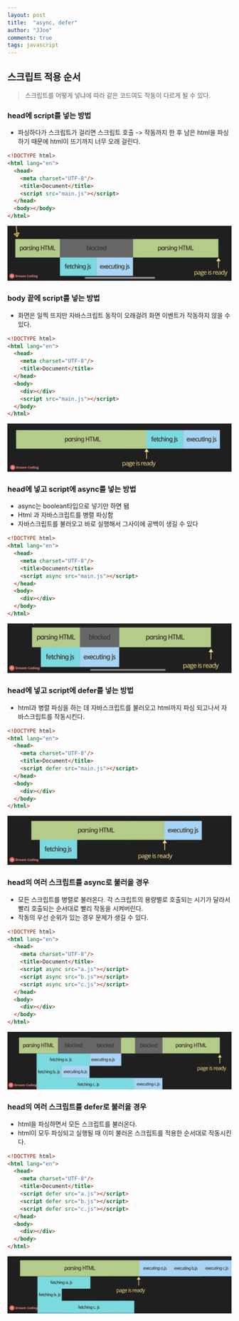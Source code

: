 ```yaml
---
layout: post
title:  "async, defer"
author: "JJoo"
comments: true
tags: javascript
---
```



## 스크립트 적용 순서

> 스크립트를 어떻게 넣냐에 따라 같은 코드여도 작동이 다르게 될 수 있다. 


### head에 script를 넣는 방법 

- 파싱하다가 스크립트가 걸리면 스크립트 호출 -> 작동까지 한 후 남은 html을 파싱하기 때문에 html이 뜨기까지 너무 오래 걸린다.


```html
<!DOCTYPE html>
<html lang="en">
  <head>
    <meta charset="UTF-8"/>
    <title>Document</title>
    <script src="main.js"></script>
  </head>
  <body></body>
</html>
```

![head에 script를 넣었을 때의 파싱 순서](/images/head_script.png "head에 script를 넣었을 때의 파싱 순서")


### body 끝에 script를 넣는 방법

- 화면은 일찍 뜨지만 자바스크립트 동작이 오래걸려 화면 이벤트가 작동하지 않을 수 있다.


```html
<!DOCTYPE html>
<html lang="en">
  <head>
    <meta charset="UTF-8"/>
    <title>Document</title>
  </head>
  <body>
    <div></div>
    <script src="main.js"></script>
  </body>
</html>
```

![body 끝에 script를 넣었을 때의 파싱 순서](/images/body_script.png "body 끝에 script를 넣었을 때의 파싱 순서")


### head에 넣고 script에 async를 넣는 방법

- async는 boolean타입으로 넣기만 하면 됌
- Html 과 자바스크립트를 병렬 파싱함
- 자바스크립트를 불러오고 바로 실행해서 그사이에 공백이 생길 수 있다


```html
<!DOCTYPE html>
<html lang="en">
  <head>
    <meta charset="UTF-8"/>
    <title>Document</title>
    <script async src="main.js"></script>
  </head>
  <body>
    <div></div>
  </body>
</html>
```

![head에 넣고 script에 async를 넣었을 때의 파싱 순서](/images/head_async_script.png "head에 넣고 script에 async를 넣었을 때의 파싱 순서")


### head에 넣고 script에 defer를 넣는 방법

- html과 병렬 파싱을 하는 데 자바스크립트를 불러오고 html까지 파싱 되고나서 자바스크립트를 작동시킨다.


```html
<!DOCTYPE html>
<html lang="en">
  <head>
    <meta charset="UTF-8"/>
    <title>Document</title>
    <script defer src="main.js"></script>
  </head>
  <body>
    <div></div>
  </body>
</html>
```

![head에 넣고 script에 defer를 넣었을 때의 파싱 순서](/images/head_defer_script.png "head에 넣고 script에 defer를 넣었을 때의 파싱 순서")


### head의 여러 스크립트를 async로 불러올 경우 

- 모든 스크립트를 병렬로 불러온다. 각 스크립트의 용량별로 호출되는 시기가 달라서 빨리 호출되는 순서대로 빨리 작동을 시켜버린다.
- 작동의 우선 순위가 있는 경우 문제가 생길 수 있다. 


```html
<!DOCTYPE html>
<html lang="en">
  <head>
    <meta charset="UTF-8"/>
    <title>Document</title>
    <script async src="a.js"></script>
    <script async src="b.js"></script>
    <script async src="c.js"></script>
  </head>
  <body>
    <div></div>
  </body>
</html>
```

![head의 여러 스크립트를 async로 불러올 경우의 파싱 순서](/images/head_async_multi_script.png "head의 여러 스크립트를 async로 불러올 경우의 파싱 순서")


### head의 여러 스크립트를 defer로 불러올 경우 

- html을 파싱하면서 모든 스크립트를 불러온다.
- html이 모두 파싱되고 실행될 때 이미 불러온 스크립트를 적용한 순서대로 작동시킨다.

```html
<!DOCTYPE html>
<html lang="en">
  <head>
    <meta charset="UTF-8"/>
    <title>Document</title>
    <script defer src="a.js"></script>
    <script defer src="b.js"></script>
    <script defer src="c.js"></script>
  </head>
  <body>
    <div></div>
  </body>
</html>
```

![head의 여러 스크립트를 defer로 불러올 경우의 파싱 순서](/images/head_defer_multi_script.png "head의 여러 스크립트를 defer로 불러올 경우의 파싱 순서")


